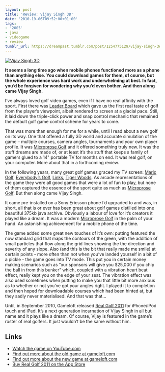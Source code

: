 ```yaml
---
layout: post
title: 'Review: Vijay Singh 3D'
date: '2010-10-06T09:52:00+01:00'
tags:
- '2005'
- java
- videogame
- review
tumblr_url: https://dreampast.tumblr.com/post/1254775129/vijay-singh-3d
---
```

[![Vijay Singh 3D](https://64.media.tumblr.com/tumblr_l9tpw5Xh1V1qbfpni.jpg)](http://dreampast.tumblr.com/post/1254775129/vijay-singh-3d)

**It seems a long time ago when mobile phones functioned more as a phone than anything else. You could download games for them, of course, but the whole experience was hard work and underwhelming at best. In fact, you’d be forgiven for wondering why you’d even bother. And then along came Vijay Singh.**

I’ve always loved golf video games, even if I have no real affinity with the sport. First there was [Leader Board](http://www.mobygames.com/game/leader-board) which gave us the first real taste of golf from the player’s viewpoint, albeit rendered to screen at a glacial pace. Still, it laid down the triple-click power and snap control mechanic that remained the default golf game control scheme for years to come.

That was more than enough for me for a while, until I read about a new golf on its way. One that offered a fully 3D world and accurate simulation of the game – multiple courses, camera angles, tournaments and your own player profile. It was [Microprose Golf](http://www.mobygames.com/game/microprose-golf) and it offered something truly new. It was the stuff dreams are made of, or at least it’s the stuff that keeps a family of gamers glued to a 14" portable TV for months on end. It was real golf, on your computer. More about that in a forthcoming review.

In the following years, many great golf games graced my TV screen: [Mario Golf](http://www.mobygames.com/game/mario-golf), [Everybody’s Golf](http://www.mobygames.com/game/everybodys-golf), [Links](http://www.mobygames.com/game-group/links-series), [Tiger Woods](http://www.mobygames.com/game-group/tiger-woods-pga-series). As arcade representations of the game they were all good games that were a lot of fun to play, but none of them captured the essence of the sport quite as much as [Microprose Golf](http://www.mobygames.com/game/microprose-golf). But then along came Vijay Singh.

It came pre-installed on a Sony Ericsson phone I’d upgraded to and was, in short, all that is or ever has been great about golf games distilled into one beautiful 375kb java archive. Obviously a labour of love for it’s creators it played like a dream. It was a modern [Microprose Golf](http://www.mobygames.com/game/microprose-golf) in the palm of your hand. An astonishing achievement for a mobile phone of the time.

The game added some great new touches of it’s own: putting featured the now standard grid that maps the contours of the green, with the addition of small particles that flow along the grid lines showing the the direction and severity of any slope. Also (and this is the bit that really made me smile) at certain points - more often than not when you’ve landed yourself in a bit of a pickle - the game goes into TV mode. This put you in certain money making scenarios such as “our sponsors will give you $25,000 if you chip the ball in from this bunker” which, coupled with a vibration heart beat effect, really kept you on the edge of your seat. The vibration effect was also used sometimes when putting to make you that little bit more anxious as to whether or not you’ve got your angles right. I played it to completion and then hoped for downloadable courses which had been hinted at, but they sadly never materialised. And that was that…

Until, in September 2010, Gameloft released [Real Golf 2011](http://itunes.com/apps/realgolf2011) for iPhone/iPod touch and iPad. It’s a next generation incarnation of Vijay Singh in all but name and it plays like a dream. Of course, Vijay is featured in the game’s roster of real golfers. It just wouldn’t be the same without him.

## Links

- [Watch the game on YouTube.com](http://www.youtube.com/watch?v=Ailq7IapCK4)
- [Find out more about the old game at gameloft.com](http://www.gameloft.com/mobile-games/pro-golf-2007-3d-feat-vijay-singh/)
- [Find out more about the new game at gameloft.com](http://www.gameloft.com/iphone-games/real-golf-2011/)
- [Buy Real Golf 2011 on the App Store](http://itunes.com/apps/realgolf2011)
